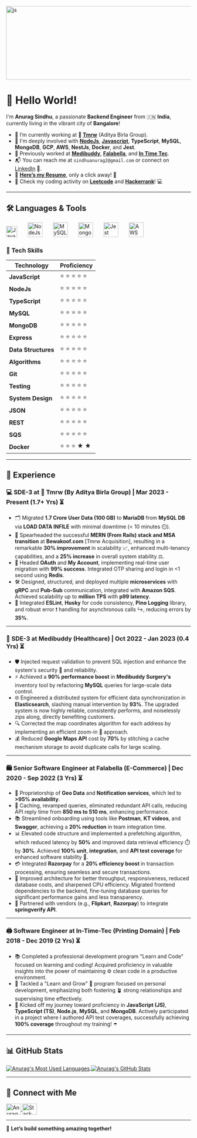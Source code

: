 <img src='https://w0.peakpx.com/wallpaper/469/148/HD-wallpaper-fullstack-development-nodejs-programmer-technology.jpg' height='200px' width='800px' alt="js">

# 👋 Hello World!

I'm **Anurag Sindhu**, a passionate **Backend Engineer** from 🇮🇳 **India**, currently living in the vibrant city of **Bangalore**!

- 🔭 I’m currently working at **👕 [Tmrw](https://www.tmrw.in)** (Aditya Birla Group).
- 🌱 I'm deeply involved with **[NodeJs](https://cutshort.io/certificate/6659)**, **[Javascript](https://cutshort.io/certificate/6660)**, **TypeScript**, **MySQL**, **MongoDB**, **GCP**, **AWS**, **NestJs**, **Docker**, and **Jest**.
- 👔 Previously worked at **[Medibuddy](https://www.medibuddy.in)**, **[Falabella](https://falabellaindia.com)**, and **[In Time Tec](https://www.intimetec.com)**.
- 📬 You can reach me at `sindhuanurag2@gmail.com` or connect on [LinkedIn](https://www.linkedin.com/in/-anurag-sindhu) 📧.
- 📄 **[Here’s my Resume](https://drive.google.com/uc?export=download&id=15veI8jB30BhXydOVDlUMsF4OSrmszacZ)**, only a click away! 📝
- 🎯 Check my coding activity on **[Leetcode](https://leetcode.com/anurag-sindhu)** and **[Hackerrank](https://www.hackerrank.com/sindhuanurag2)**! 💻

---

## 🛠️ **Languages & Tools**

<p align='left'>
  <img src='https://upload.wikimedia.org/wikipedia/commons/6/6a/JavaScript-logo.png' height='30' width='auto' alt="JavaScript" style="margin-right: 25px;"> 
  <img src="https://upload.wikimedia.org/wikipedia/commons/d/d9/Node.js_logo.svg" alt="NodeJs" width="auto" height="40" style="margin-right: 25px;"> 
  <img src="https://www.freepnglogos.com/uploads/logo-mysql-png/logo-mysql-mysql-logo-png-images-are-download-crazypng-21.png" alt="MySQL" width="40" height="40" style="margin-right: 25px;"> 
  <img src="https://infinapps.com/wp-content/uploads/2018/10/mongodb-logo.png" alt="MongoDB" width="40" height="40" style="margin-right: 25px;"> 
  <img src="https://seeklogo.com/images/J/jest-logo-F9901EBBF7-seeklogo.com.png" alt="Jest" width="40" height="40" style="margin-right: 25px;"> 
  <img src="https://d1.awsstatic.com/asset-repository/products/amazon-rds/1024px-MySQL.ff87215b43fd7292af172e2a5d9b844217262571.png" alt="AWS" width="40" height="40">
</p>


### 🌟 **Tech Skills**

| Technology        | Proficiency |
|-------------------|-------------|
| **JavaScript**    | ⭐ ⭐ ⭐ ⭐ ⭐      |
| **NodeJs**        | ⭐ ⭐ ⭐ ⭐ ⭐      |
| **TypeScript**    | ⭐ ⭐ ⭐ ⭐ ⭐      |
| **MySQL**         | ⭐ ⭐ ⭐ ⭐ ⭐      |
| **MongoDB**       | ⭐ ⭐ ⭐ ⭐ ⭐      |
| **Express**       | ⭐ ⭐ ⭐ ⭐ ⭐      |
| **Data Structures**| ⭐ ⭐ ⭐ ⭐ ⭐     |
| **Algorithms**    | ⭐ ⭐ ⭐ ⭐ ⭐      |
| **Git**           | ⭐ ⭐ ⭐ ⭐ ⭐      |
| **Testing**       | ⭐ ⭐ ⭐ ⭐ ⭐      |
| **System Design** | ⭐ ⭐ ⭐ ⭐ ⭐      |
| **JSON**          | ⭐ ⭐ ⭐ ⭐ ⭐      |
| **REST**          | ⭐ ⭐ ⭐ ⭐ ⭐      |
| **SQS**           | ⭐ ⭐ ⭐ ⭐ ⭐      |
| **Docker**        | ⭐ ⭐ ⭐ ★ ★      |

---

## 💼 **Experience**

### **💻 SDE-3** at **👕 Tmrw (By Aditya Birla Group)** | **Mar 2023 - Present** (1.7+ Yrs) ⏳
- 🗂️ Migrated **1.7 Crore User Data (100 GB)** to **MariaDB** from **MySQL DB** via **LOAD DATA INFILE** with minimal downtime (< 10 minutes ⏲️).
- 🚀 Spearheaded the successful **MERN (From Rails) stack and MSA transition** at **Bewakoof.com** [Tmrw Acquisition], resulting in a remarkable **30% improvement** in scalability 📈, enhanced multi-tenancy capabilities, and a **25% increase** in overall system stability ⚖️.
- 🔑 Headed **OAuth** and **My Account**, implementing real-time user migration with **99% success**. Integrated OTP sharing and login in <1 second using **Redis**.
- 🛠️ Designed, structured, and deployed multiple **microservices** with **gRPC** and **Pub-Sub** communication, integrated with **Amazon SQS**. Achieved scalability up to **million TPS** with **p99 latency**.
- 📝 Integrated **ESLint**, **Husky** for code consistency, **Pino Logging** library, and robust error ❗ handling for asynchronous calls ↪, reducing errors by **35%**.

---

### **🏥 SDE-3** at **Medibuddy (Healthcare)** | **Oct 2022 - Jan 2023** (0.4 Yrs) ⏳
- 🛡️ Injected request validation to prevent SQL injection and enhance the system's security 🔐 and reliability.
- ⚡ Achieved a **90% performance boost** in **Medibuddy Surgery's** inventory tool by refactoring **MySQL** queries for large-scale data control.
- 🌐 Engineered a distributed system for efficient data synchronization in **Elasticsearch**, slashing manual intervention by **93%**. The upgraded system is now highly reliable, consistently performs, and noiselessly zips along, directly benefiting customers.
- 🔍 Corrected the map coordinates algorithm for each address by implementing an efficient zoom-in 🔎 approach.
- 💰 Reduced **Google Maps API** cost by **70%** by stitching a cache mechanism storage to avoid duplicate calls for large scaling.

---

### **🛍️ Senior Software Engineer** at **Falabella (E-Commerce)** | **Dec 2020 - Sep 2022** (3 Yrs) ⏳
- 🔧 Proprietorship of **Geo Data** and **Notification services**, which led to **>95% availability**.
- 🚀 Caching, revamped queries, eliminated redundant API calls, reducing API reply time from **850 ms to 510 ms**, enhancing performance.
- 📚 Streamlined onboarding using tools like **Postman**, **KT videos**, and **Swagger**, achieving a **20% reduction** in team integration time.
- 📊 Elevated code structure and implemented a prefetching algorithm, which reduced latency by **50%** and improved data retrieval efficiency ⏱️ by **30%**. Achieved **100% unit**, **integration**, and **API test coverage** for enhanced software stability 🧹.
- 💳 Integrated **Razorpay** for a **20% efficiency boost** in transaction processing, ensuring seamless and secure transactions.
- 🔄 Improved architecture for better throughput, responsiveness, reduced database costs, and sharpened CPU efficiency. Migrated frontend dependencies to the backend, fine-tuning database queries for significant performance gains and less transparency.
- 🤝 Partnered with vendors (e.g., **Flipkart**, **Razorpay**) to integrate **springverify API**.

---

### **🖨️ Software Engineer** at **In-Time-Tec (Printing Domain)** | **Feb 2018 - Dec 2019** (2 Yrs) ⏳
- 📚 Completed a professional development program "Learn and Code" focused on learning and coding! Acquired proficiency in valuable insights into the power of maintaining ⚙️ clean code in a productive environment.
- 🌱 Tackled a "Learn and Grow" 🌱 program focused on personal development, emphasizing both fostering 🪴 strong relationships and supervising time effectively.
- 🚀 Kicked off my journey toward proficiency in **JavaScript (JS)**, **TypeScript (TS)**, **Node.js**, **MySQL**, and **MongoDB**. Actively participated in a project where I authored API test coverages, successfully achieving **100% coverage** throughout my training! ☂️

---

## 📊 **GitHub Stats**

<a href="https://github.com/anurag-sindhu/anurag-sindhu">
  <img align="center" src="https://github-readme-stats.vercel.app/api/top-langs/?username=anurag-sindhu&title_color=ffffff&text_color=c9cacc&icon_color=2bbc8a&bg_color=1d1f21&langs_count=5" alt="Anurag's Most Used Languages" />
</a>
<a href="https://github.com/anurag-sindhu/anurag-sindhu">
  <img align="center" src="https://github-readme-stats.vercel.app/api?username=anurag-sindhu&show_icons=true&line_height=40&count_private=true&title_color=ffffff&text_color=c9cacc&icon_color=2bbc8a&bg_color=1d1f21" alt="Anurag's GitHub Stats" />
</a>

---

## 🔗 **Connect with Me**
<p align="left">
  <a href="https://www.linkedin.com/in/-anurag-sindhu" target="blank">
    <img align="center" src="https://raw.githubusercontent.com/rahuldkjain/github-profile-readme-generator/master/src/images/icons/Social/linked-in-alt.svg" alt="Anurag LinkedIn" height="30" width="40" />
  </a>
  <a href="https://stackoverflow.com/users/9768827/anurag-sandhu" target="blank">
    <img align="center" src="https://raw.githubusercontent.com/rahuldkjain/github-profile-readme-generator/master/src/images/icons/Social/stack-overflow.svg" alt="Stack Overflow" height="30" width="40" />
  </a>
</p>

---

🚀 **Let’s build something amazing together!**
